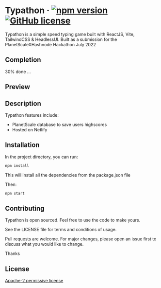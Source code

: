 # Typathon &middot; [![npm version](https://img.shields.io/badge/npm-v6.14.13-blue)](https://www.npmjs.com/package/react) [![GitHub license](https://img.shields.io/hexpm/l/apa)](https://github.com/facebook/react/blob/main/LICENSE)

Typathon is a simple speed typing game built with ReactJS, Vite, TailwindCSS & HeadlessUI. Built as a submission for the PlanetScaleXHashnode Hackathon July 2022

## Completion

30% done ...

## Preview

## Description

Typathon features include:

- PlanetScale database to save users highscores
- Hosted on Netlify

## Installation

In the project directory, you can run:

```bash
npm install
```

This will install all the dependencies from the package.json file

Then:

```bash
npm start
```

## Contributing

Typathon is open sourced. Feel free to use the code to make yours.

See the LICENSE file for terms and conditions of usage.

Pull requests are welcome. For major changes, please open an issue first to discuss what you would like to change.

Thanks

## License

[Apache-2 permissive license](https://www.apache.org/licenses/LICENSE-2.0)
